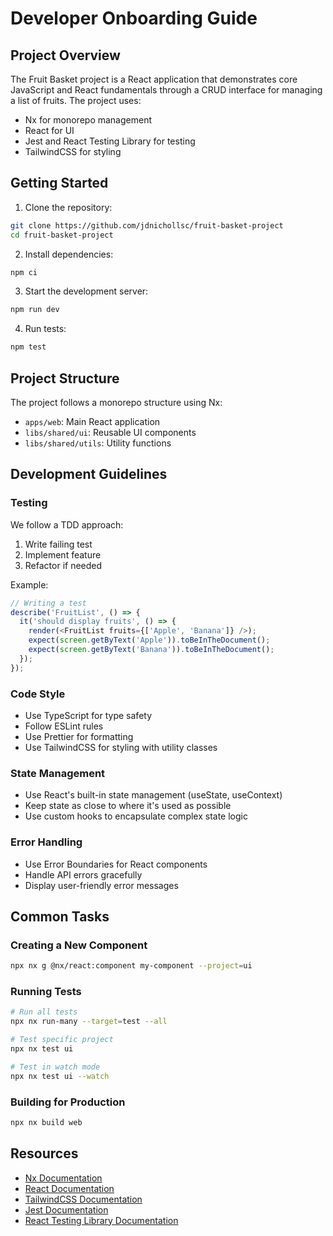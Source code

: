 # Developer Onboarding Guide

## Project Overview

The Fruit Basket project is a React application that demonstrates core JavaScript and React fundamentals through a CRUD interface for managing a list of fruits. The project uses:

- Nx for monorepo management
- React for UI
- Jest and React Testing Library for testing
- TailwindCSS for styling

## Getting Started

1. Clone the repository:
```sh
git clone https://github.com/jdnichollsc/fruit-basket-project
cd fruit-basket-project
```

2. Install dependencies:
```sh
npm ci
```

3. Start the development server:
```sh
npm run dev
```

4. Run tests:
```sh
npm test
```

## Project Structure

The project follows a monorepo structure using Nx:

- `apps/web`: Main React application
- `libs/shared/ui`: Reusable UI components
- `libs/shared/utils`: Utility functions

## Development Guidelines

### Testing

We follow a TDD approach:
1. Write failing test
2. Implement feature
3. Refactor if needed

Example:
```typescript
// Writing a test
describe('FruitList', () => {
  it('should display fruits', () => {
    render(<FruitList fruits={['Apple', 'Banana']} />);
    expect(screen.getByText('Apple')).toBeInTheDocument();
    expect(screen.getByText('Banana')).toBeInTheDocument();
  });
});
```

### Code Style

- Use TypeScript for type safety
- Follow ESLint rules
- Use Prettier for formatting
- Use TailwindCSS for styling with utility classes

### State Management

- Use React's built-in state management (useState, useContext)
- Keep state as close to where it's used as possible
- Use custom hooks to encapsulate complex state logic

### Error Handling

- Use Error Boundaries for React components
- Handle API errors gracefully
- Display user-friendly error messages

## Common Tasks

### Creating a New Component

```sh
npx nx g @nx/react:component my-component --project=ui
```

### Running Tests

```sh
# Run all tests
npx nx run-many --target=test --all

# Test specific project
npx nx test ui

# Test in watch mode
npx nx test ui --watch
```

### Building for Production

```sh
npx nx build web
```

## Resources

- [Nx Documentation](https://nx.dev)
- [React Documentation](https://react.dev)
- [TailwindCSS Documentation](https://tailwindcss.com)
- [Jest Documentation](https://jestjs.io)
- [React Testing Library Documentation](https://testing-library.com/docs/react-testing-library/intro) 